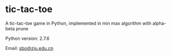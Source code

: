 tic-tac-toe
===========

A tic-tac-toe game in Python, implemented in min max algorithm with alpha-beta prune 

Python version: 2.7.6

Email: sbo@zju.edu.cn


